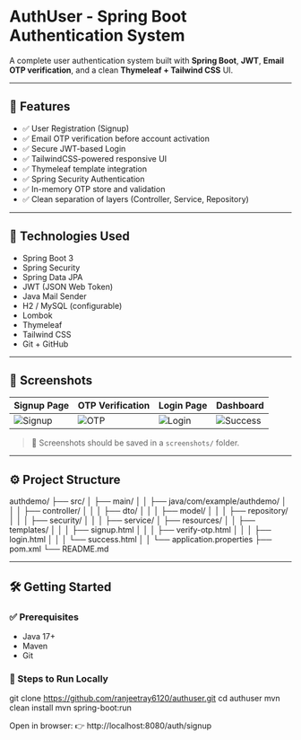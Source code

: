 # AuthUser - Spring Boot Authentication System

A complete user authentication system built with **Spring Boot**, **JWT**, **Email OTP verification**, and a clean **Thymeleaf + Tailwind CSS** UI.

---

## 🚀 Features

- ✅ User Registration (Signup)
- ✅ Email OTP verification before account activation
- ✅ Secure JWT-based Login
- ✅ TailwindCSS-powered responsive UI
- ✅ Thymeleaf template integration
- ✅ Spring Security Authentication
- ✅ In-memory OTP store and validation
- ✅ Clean separation of layers (Controller, Service, Repository)

---

## 🔐 Technologies Used

- Spring Boot 3
- Spring Security
- Spring Data JPA
- JWT (JSON Web Token)
- Java Mail Sender
- H2 / MySQL (configurable)
- Lombok
- Thymeleaf
- Tailwind CSS
- Git + GitHub

---

## 📸 Screenshots


| Signup Page | OTP Verification | Login Page | Dashboard |
|-------------|------------------|-------------|------------|
| ![Signup](screenshots/signup.png) | ![OTP](screenshots/verify-otp.png) | ![Login](screenshots/login.png) | ![Success](screenshots/dashboard.png) |

> 🔎 Screenshots should be saved in a `screenshots/` folder.

---

## ⚙️ Project Structure

authdemo/
├── src/
│ ├── main/
│ │ ├── java/com/example/authdemo/
│ │ │ ├── controller/
│ │ │ ├── dto/
│ │ │ ├── model/
│ │ │ ├── repository/
│ │ │ ├── security/
│ │ │ ├── service/
│ ├── resources/
│ │ ├── templates/
│ │ │ ├── signup.html
│ │ │ ├── verify-otp.html
│ │ │ ├── login.html
│ │ │ └── success.html
│ │ └── application.properties
├── pom.xml
└── README.md


---

## 🛠️ Getting Started

### ✅ Prerequisites
- Java 17+
- Maven
- Git

### 🔧 Steps to Run Locally

git clone https://github.com/ranjeetray6120/authuser.git
cd authuser
mvn clean install
mvn spring-boot:run


Open in browser:
👉 http://localhost:8080/auth/signup

